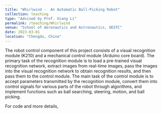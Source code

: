 ```yaml
---
title: "Whirlwind -  An Automatic Ball-Picking Robot"
collection: teaching
type: "Advised by Prof. Xiang Li"
permalink: /teaching/Whirlwind
venue: "School of Aeronautics and Astronautics, UESTC"
date: 2023-03-01
location: "Chengdu, China"
---
```


The robot control component of this project consists of a visual recognition module (K210) and a mechanical control module (Arduino core board). The primary task of the recognition module is to load a pre-trained visual recognition network, extract images from real-time images, pass the images into the visual recognition network to obtain recognition results, and then pass them to the control module. The main task of the control module is to accept parameters transmitted by the recognition module, convert them into control signals for various parts of the robot through algorithms, and implement functions such as ball searching, steering, motion, and ball picking. 

For code and more details, 
